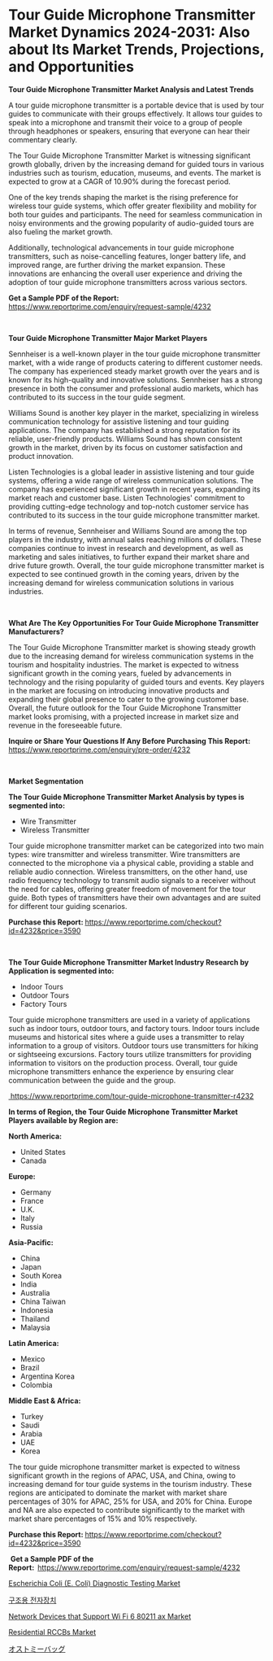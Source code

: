 <p><h1>Tour Guide Microphone Transmitter Market Dynamics 2024-2031: Also about Its Market Trends, Projections, and Opportunities</h1></p><p><strong>Tour Guide Microphone Transmitter Market Analysis and Latest Trends</strong></p>
<p><p>A tour guide microphone transmitter is a portable device that is used by tour guides to communicate with their groups effectively. It allows tour guides to speak into a microphone and transmit their voice to a group of people through headphones or speakers, ensuring that everyone can hear their commentary clearly.</p><p>The Tour Guide Microphone Transmitter Market is witnessing significant growth globally, driven by the increasing demand for guided tours in various industries such as tourism, education, museums, and events. The market is expected to grow at a CAGR of 10.90% during the forecast period.</p><p>One of the key trends shaping the market is the rising preference for wireless tour guide systems, which offer greater flexibility and mobility for both tour guides and participants. The need for seamless communication in noisy environments and the growing popularity of audio-guided tours are also fueling the market growth.</p><p>Additionally, technological advancements in tour guide microphone transmitters, such as noise-cancelling features, longer battery life, and improved range, are further driving the market expansion. These innovations are enhancing the overall user experience and driving the adoption of tour guide microphone transmitters across various sectors.</p></p>
<p><strong>Get a Sample PDF of the Report:&nbsp;</strong> <a href="https://www.reportprime.com/enquiry/request-sample/4232">https://www.reportprime.com/enquiry/request-sample/4232</a></p>
<p>&nbsp;</p>
<p><strong>Tour Guide Microphone Transmitter Major Market Players</strong></p>
<p><p>Sennheiser is a well-known player in the tour guide microphone transmitter market, with a wide range of products catering to different customer needs. The company has experienced steady market growth over the years and is known for its high-quality and innovative solutions. Sennheiser has a strong presence in both the consumer and professional audio markets, which has contributed to its success in the tour guide segment.</p><p>Williams Sound is another key player in the market, specializing in wireless communication technology for assistive listening and tour guiding applications. The company has established a strong reputation for its reliable, user-friendly products. Williams Sound has shown consistent growth in the market, driven by its focus on customer satisfaction and product innovation.</p><p>Listen Technologies is a global leader in assistive listening and tour guide systems, offering a wide range of wireless communication solutions. The company has experienced significant growth in recent years, expanding its market reach and customer base. Listen Technologies' commitment to providing cutting-edge technology and top-notch customer service has contributed to its success in the tour guide microphone transmitter market.</p><p>In terms of revenue, Sennheiser and Williams Sound are among the top players in the industry, with annual sales reaching millions of dollars. These companies continue to invest in research and development, as well as marketing and sales initiatives, to further expand their market share and drive future growth. Overall, the tour guide microphone transmitter market is expected to see continued growth in the coming years, driven by the increasing demand for wireless communication solutions in various industries.</p></p>
<p>&nbsp;</p>
<p><strong>What Are The Key Opportunities For Tour Guide Microphone Transmitter Manufacturers?</strong></p>
<p><p>The Tour Guide Microphone Transmitter market is showing steady growth due to the increasing demand for wireless communication systems in the tourism and hospitality industries. The market is expected to witness significant growth in the coming years, fueled by advancements in technology and the rising popularity of guided tours and events. Key players in the market are focusing on introducing innovative products and expanding their global presence to cater to the growing customer base. Overall, the future outlook for the Tour Guide Microphone Transmitter market looks promising, with a projected increase in market size and revenue in the foreseeable future.</p></p>
<p><strong>Inquire or Share Your Questions If Any Before Purchasing This Report:</strong> <a href="https://www.reportprime.com/enquiry/pre-order/4232">https://www.reportprime.com/enquiry/pre-order/4232</a></p>
<p>&nbsp;</p>
<p><strong>Market Segmentation</strong></p>
<p><strong>The Tour Guide Microphone Transmitter Market Analysis by types is segmented into:</strong></p>
<p><ul><li>Wire Transmitter</li><li>Wireless Transmitter</li></ul></p>
<p><p>Tour guide microphone transmitter market can be categorized into two main types: wire transmitter and wireless transmitter. Wire transmitters are connected to the microphone via a physical cable, providing a stable and reliable audio connection. Wireless transmitters, on the other hand, use radio frequency technology to transmit audio signals to a receiver without the need for cables, offering greater freedom of movement for the tour guide. Both types of transmitters have their own advantages and are suited for different tour guiding scenarios.</p></p>
<p><strong>Purchase this Report:&nbsp;</strong><a href="https://www.reportprime.com/checkout?id=4232&price=3590">https://www.reportprime.com/checkout?id=4232&price=3590</a></p>
<p>&nbsp;</p>
<p><strong>The Tour Guide Microphone Transmitter Market Industry Research by Application is segmented into:</strong></p>
<p><ul><li>Indoor Tours</li><li>Outdoor Tours</li><li>Factory Tours</li></ul></p>
<p><p>Tour guide microphone transmitters are used in a variety of applications such as indoor tours, outdoor tours, and factory tours. Indoor tours include museums and historical sites where a guide uses a transmitter to relay information to a group of visitors. Outdoor tours use transmitters for hiking or sightseeing excursions. Factory tours utilize transmitters for providing information to visitors on the production process. Overall, tour guide microphone transmitters enhance the experience by ensuring clear communication between the guide and the group.</p></p>
<p><a href="https://www.reportprime.com/tour-guide-microphone-transmitter-r4232">&nbsp;https://www.reportprime.com/tour-guide-microphone-transmitter-r4232</a></p>
<p><strong>In terms of Region, the Tour Guide Microphone Transmitter Market Players available by Region are:</strong></p>
<p>
    <p> <strong> North America: </strong>
        <ul>
            <li>United States</li>
            <li>Canada</li>
        </ul>
        </p> 
    <p> <strong> Europe: </strong>
        <ul>
            <li>Germany</li>
            <li>France</li>
            <li>U.K.</li>
            <li>Italy</li>
            <li>Russia</li>
        </ul>
        </p> 
    <p> <strong> Asia-Pacific: </strong>
        <ul>
            <li>China</li>
            <li>Japan</li>
            <li>South Korea</li>
            <li>India</li>
            <li>Australia</li>
            <li>China Taiwan</li>
            <li>Indonesia</li>
            <li>Thailand</li>
            <li>Malaysia</li>
        </ul>
        </p> 
    <p> <strong> Latin America: </strong>
        <ul>
            <li>Mexico</li>
            <li>Brazil</li>
            <li>Argentina Korea</li>
            <li>Colombia</li>
        </ul>
        </p> 
    <p> <strong> Middle East & Africa: </strong>
        <ul>
            <li>Turkey</li>
            <li>Saudi</li>
            <li>Arabia</li>
            <li>UAE</li>
            <li>Korea</li>
        </ul>
    </p>
    </p>
<p><p>The tour guide microphone transmitter market is expected to witness significant growth in the regions of APAC, USA, and China, owing to increasing demand for tour guide systems in the tourism industry. These regions are anticipated to dominate the market with market share percentages of 30% for APAC, 25% for USA, and 20% for China. Europe and NA are also expected to contribute significantly to the market with market share percentages of 15% and 10% respectively.</p></p>
<p><strong>Purchase this Report: </strong><a href="https://www.reportprime.com/checkout?id=4232&price=3590">https://www.reportprime.com/checkout?id=4232&price=3590</a></p>
<p>&nbsp;<strong>Get a Sample PDF of the Report:&nbsp;&nbsp;</strong><a href="https://www.reportprime.com/enquiry/request-sample/4232">https://www.reportprime.com/enquiry/request-sample/4232</a></p>
<p><strong></strong></p>
<p><p><a href="https://issuu.com/reportprime-2/docs/escherichia-coli-e-coli-diagnostic-testing-market-">Escherichia Coli (E. Coli) Diagnostic Testing Market</a></p><p><a href="https://github.com/emakpiahsopiah/Market-Research-Report-List-1/blob/main/210422351474.md">구조용 전자장치</a></p><p><a href="https://github.com/MyrtisWest1/Market-Research-Report-List-2/blob/main/network-devices-that-support-wi-fi-6-80211-ax-market.md">Network Devices that Support Wi Fi 6 80211 ax Market</a></p><p><a href="https://github.com/LaceyZemlak1/Market-Research-Report-List-2/blob/main/residential-rccbs-market.md">Residential RCCBs Market</a></p><p><a href="https://github.com/LizaHeller2023/Market-Research-Report-List-1/blob/main/204825941224.md">オストミーバッグ</a></p></p>